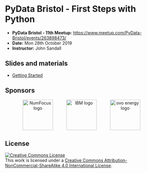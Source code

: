 # PyData Bristol - First Steps with Python

* **PyData Bristol - 11th Meetup:** https://www.meetup.com/PyData-Bristol/events/263898473/
* **Date:** Mon 28th October 2019
* **Instructor:** John Sandall

## Slides and materials
- [Getting Started][getting-started]

[getting-started]:  ./PyData%20Bristol%20-%20First%20Steps%20with%20Python%20-%20October%202019%20-%20Getting%20Started.pdf

## Sponsors

<p align="center">
  <a href="https://www.numfocus.org/"><img alt='NumFocus logo' src="../images/numfocus_logo.png" hspace="20" height="100"/></a>
  <a href="https://www.meetup.com/IBM-Code-Bristol/"><img alt='IBM logo' src="../images/IBM.jpg" hspace="20" height="100"/></a>
  <a href="https://www.ovoenergy.com/careers/vacancies"><img alt='ovo energy logo' src="../images/ovo_energy_logo.jpg" hspace="20" height="100"/></a>
</p>

## License

<a rel="license" href="http://creativecommons.org/licenses/by-nc-sa/4.0/"><img alt="Creative Commons License" style="border-width:0" src="https://i.creativecommons.org/l/by-nc-sa/4.0/88x31.png" /></a><br />This work is licensed under a <a rel="license" href="http://creativecommons.org/licenses/by-nc-sa/4.0/">Creative Commons Attribution-NonCommercial-ShareAlike 4.0 International License</a>.

